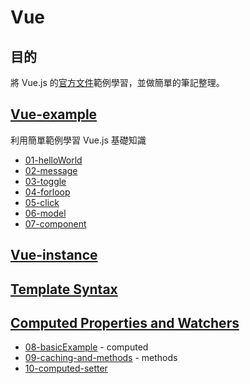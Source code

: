 # Vue
## 目的

將 Vue.js 的[官方文件](https://vuejs.org/v2/guide/)範例學習，並做簡單的筆記整理。

## [Vue-example](https://github.com/hunterliu1003/myfirstVue/tree/master/example/01-vue-example)
利用簡單範例學習 Vue.js 基礎知識
- [01-helloWorld](https://github.com/hunterliu1003/myfirstVue/tree/master/example/01-vue-example/01-helloWorld)
- [02-message](https://github.com/hunterliu1003/myfirstVue/tree/master/example/01-vue-example/02-message)
- [03-toggle](https://github.com/hunterliu1003/myfirstVue/tree/master/example/01-vue-example/03-toggle)
- [04-forloop](https://github.com/hunterliu1003/myfirstVue/tree/master/example/01-vue-example/04-forloop)
- [05-click](https://github.com/hunterliu1003/myfirstVue/tree/master/example/01-vue-example/05-click)
- [06-model](https://github.com/hunterliu1003/myfirstVue/tree/master/example/01-vue-example/06-model)
- [07-component](https://github.com/hunterliu1003/myfirstVue/tree/master/example/01-vue-example/07-component)


## [Vue-instance](https://github.com/hunterliu1003/myfirstVue/blob/master/vue-instance.md)

## [Template Syntax](https://github.com/hunterliu1003/myfirstVue/blob/master/vue-template-syntax.md)

## [Computed Properties and Watchers](https://github.com/hunterliu1003/myfirstVue/tree/master/example/02-computed-properties-and-watchers)

- [08-basicExample](https://github.com/hunterliu1003/myfirstVue/tree/master/example/02-computed-properties-and-watchers/08-basicExample) - computed
- [09-caching-and-methods](https://github.com/hunterliu1003/myfirstVue/tree/master/example/02-computed-properties-and-watchers/09-caching-and-methods) - methods
- [10-computed-setter](https://github.com/hunterliu1003/myfirstVue/tree/master/example/02-computed-properties-and-watchers/10-computed-setter)

